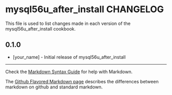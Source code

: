 mysql56u_after_install CHANGELOG
================================

This file is used to list changes made in each version of the mysql56u_after_install cookbook.

0.1.0
-----
- [your_name] - Initial release of mysql56u_after_install

- - -
Check the [Markdown Syntax Guide](http://daringfireball.net/projects/markdown/syntax) for help with Markdown.

The [Github Flavored Markdown page](http://github.github.com/github-flavored-markdown/) describes the differences between markdown on github and standard markdown.
